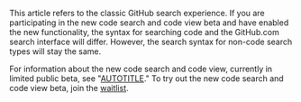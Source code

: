 This article refers to the classic GitHub search experience. If you are participating in the new code search and code view beta and have enabled the new functionality, the syntax for searching code and the GitHub.com search interface will differ. However, the search syntax for non-code search types will stay the same.

For information about the new code search and code view, currently in limited public beta, see "[AUTOTITLE](/search-github/github-code-search/about-github-code-search)." To try out the new code search and code view beta, join the [waitlist](https://github.com/features/code-search-code-view/signup).
